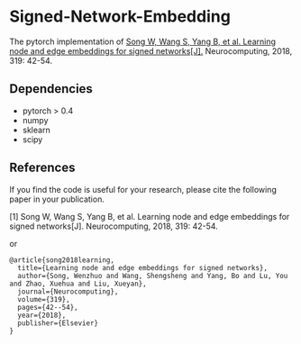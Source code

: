 # Signed-Network-Embedding

The pytorch implementation of [Song W, Wang S, Yang B, et al. Learning node and edge embeddings for signed networks[J].](https://doi.org/10.1016/j.neucom.2018.08.072) Neurocomputing, 2018, 319: 42-54.

## Dependencies
- pytorch > 0.4
- numpy
- sklearn
- scipy

## References
If you find the code is useful for your research, please cite the following paper in your publication.

[1] Song W, Wang S, Yang B, et al. Learning node and edge embeddings for signed networks[J]. Neurocomputing, 2018, 319: 42-54.

or

```
@article{song2018learning,
  title={Learning node and edge embeddings for signed networks},
  author={Song, Wenzhuo and Wang, Shengsheng and Yang, Bo and Lu, You and Zhao, Xuehua and Liu, Xueyan},
  journal={Neurocomputing},
  volume={319},
  pages={42--54},
  year={2018},
  publisher={Elsevier}
}
```